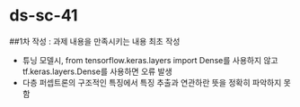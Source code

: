 # ds-sc-41

##1차 작성 : 과제 내용을 만족시키는 내용 최초 작성
  - 튜닝 모델시, from tensorflow.keras.layers import Dense를 사용하지 않고 tf.keras.layers.Dense를 사용하면 오류 발생
  - 다층 퍼셉트론의 구조적인 특징에서 특징 추출과 연관하란 뜻을 정확히 파악하지 못함
